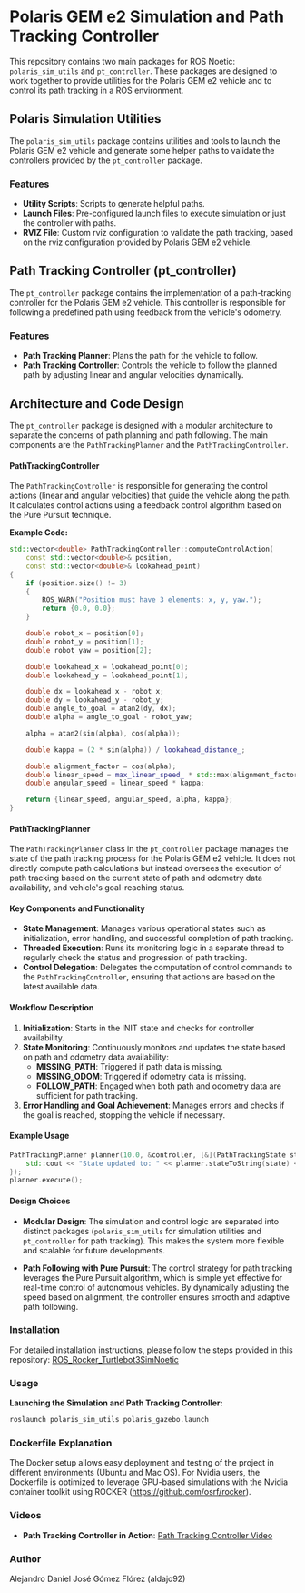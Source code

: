 # Polaris GEM e2 Simulation and Path Tracking Controller

This repository contains two main packages for ROS Noetic: `polaris_sim_utils` and `pt_controller`. These packages are designed to work together to provide utilities for the Polaris GEM e2 vehicle and to control its path tracking in a ROS environment.

## Polaris Simulation Utilities

The `polaris_sim_utils` package contains utilities and tools to launch the Polaris GEM e2 vehicle and generate some helper paths to validate the controllers provided by the `pt_controller` package.

### Features

- **Utility Scripts**: Scripts to generate helpful paths.
- **Launch Files**: Pre-configured launch files to execute simulation or just the controller with paths.
- **RVIZ File**: Custom rviz configuration to validate the path tracking, based on the rviz configuration provided by Polaris GEM e2 vehicle.

## Path Tracking Controller (pt_controller)

The `pt_controller` package contains the implementation of a path-tracking controller for the Polaris GEM e2 vehicle. This controller is responsible for following a predefined path using feedback from the vehicle's odometry.

### Features

- **Path Tracking Planner**: Plans the path for the vehicle to follow.
- **Path Tracking Controller**: Controls the vehicle to follow the planned path by adjusting linear and angular velocities dynamically.

## Architecture and Code Design

The `pt_controller` package is designed with a modular architecture to separate the concerns of path planning and path following. The main components are the `PathTrackingPlanner` and the `PathTrackingController`.

#### PathTrackingController

The `PathTrackingController` is responsible for generating the control actions (linear and angular velocities) that guide the vehicle along the path. It calculates control actions using a feedback control algorithm based on the Pure Pursuit technique.

**Example Code:**

```cpp
std::vector<double> PathTrackingController::computeControlAction(
    const std::vector<double>& position,
    const std::vector<double>& lookahead_point)
{
    if (position.size() != 3)
    {
        ROS_WARN("Position must have 3 elements: x, y, yaw.");
        return {0.0, 0.0};
    }

    double robot_x = position[0];
    double robot_y = position[1];
    double robot_yaw = position[2];

    double lookahead_x = lookahead_point[0];
    double lookahead_y = lookahead_point[1];

    double dx = lookahead_x - robot_x;
    double dy = lookahead_y - robot_y;
    double angle_to_goal = atan2(dy, dx);
    double alpha = angle_to_goal - robot_yaw;

    alpha = atan2(sin(alpha), cos(alpha));

    double kappa = (2 * sin(alpha)) / lookahead_distance_;

    double alignment_factor = cos(alpha);
    double linear_speed = max_linear_speed_ * std::max(alignment_factor, 0.0);
    double angular_speed = linear_speed * kappa;

    return {linear_speed, angular_speed, alpha, kappa};
}
```

#### PathTrackingPlanner

The `PathTrackingPlanner` class in the `pt_controller` package manages the state of the path tracking process for the Polaris GEM e2 vehicle. It does not directly compute path calculations but instead oversees the execution of path tracking based on the current state of path and odometry data availability, and vehicle's goal-reaching status.

#### Key Components and Functionality

- **State Management**: Manages various operational states such as initialization, error handling, and successful completion of path tracking.
- **Threaded Execution**: Runs its monitoring logic in a separate thread to regularly check the status and progression of path tracking.
- **Control Delegation**: Delegates the computation of control commands to the `PathTrackingController`, ensuring that actions are based on the latest available data.

#### Workflow Description

1. **Initialization**: Starts in the INIT state and checks for controller availability.
2. **State Monitoring**: Continuously monitors and updates the state based on path and odometry data availability:
   - **MISSING_PATH**: Triggered if path data is missing.
   - **MISSING_ODOM**: Triggered if odometry data is missing.
   - **FOLLOW_PATH**: Engaged when both path and odometry data are sufficient for path tracking.
3. **Error Handling and Goal Achievement**: Manages errors and checks if the goal is reached, stopping the vehicle if necessary.

#### Example Usage

```cpp
PathTrackingPlanner planner(10.0, &controller, [&](PathTrackingState state){
    std::cout << "State updated to: " << planner.stateToString(state) << std::endl;
});
planner.execute();
```

#### Design Choices

- **Modular Design**: The simulation and control logic are separated into distinct packages (`polaris_sim_utils` for simulation utilities and `pt_controller` for path tracking). This makes the system more flexible and scalable for future developments.
  
- **Path Following with Pure Pursuit**: The control strategy for path tracking leverages the Pure Pursuit algorithm, which is simple yet effective for real-time control of autonomous vehicles. By dynamically adjusting the speed based on alignment, the controller ensures smooth and adaptive path following.

### Installation

For detailed installation instructions, please follow the steps provided in this repository: [ROS_Rocker_Turtlebot3SimNoetic](https://github.com/aldajo92/ROS_Rocker_Turtlebot3SimNoetic)

### Usage

**Launching the Simulation and Path Tracking Controller:**
```bash
roslaunch polaris_sim_utils polaris_gazebo.launch
```

### Dockerfile Explanation

The Docker setup allows easy deployment and testing of the project in different environments (Ubuntu and Mac OS). For Nvidia users, the Dockerfile is optimized to leverage GPU-based simulations with the Nvidia container toolkit using ROCKER (https://github.com/osrf/rocker).

### Videos

- **Path Tracking Controller in Action**: [Path Tracking Controller Video](https://www.youtube.com/watch?v=4YP2Vtt6SmI)

### Author
Alejandro Daniel José Gómez Flórez (aldajo92)
